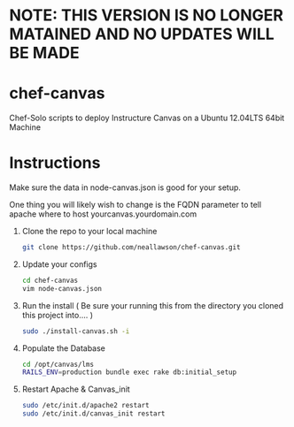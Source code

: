 
NOTE: THIS VERSION IS NO LONGER MATAINED AND NO UPDATES WILL BE MADE
====================================================================


chef-canvas
===========

Chef-Solo scripts to deploy Instructure Canvas on a Ubuntu 12.04LTS 64bit Machine

Instructions
===========
Make sure the data in node-canvas.json is good for your setup.  

One thing you will likely wish to change is the FQDN parameter to tell apache where to host yourcanvas.yourdomain.com  


1. Clone the repo to your local machine
	```bash
	git clone https://github.com/neallawson/chef-canvas.git
	```
		
2. Update your configs
	```bash
	cd chef-canvas
	vim node-canvas.json
	```

3. Run the install ( Be sure your running this from the directory you cloned this project into.... )
	```bash
	sudo ./install-canvas.sh -i
	```

4. Populate the Database
	```bash
	cd /opt/canvas/lms
	RAILS_ENV=production bundle exec rake db:initial_setup
	```

5. Restart Apache & Canvas_init
	```bash
	sudo /etc/init.d/apache2 restart
	sudo /etc/init.d/canvas_init restart
	```
